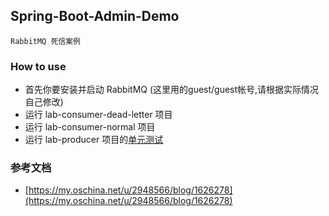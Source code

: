 ## Spring-Boot-Admin-Demo

    RabbitMQ 死信案例
    
### How to use
* 首先你要安装并启动 RabbitMQ (这里用的guest/guest帐号,请根据实际情况自己修改)
* 运行 lab-consumer-dead-letter 项目
* 运行 lab-consumer-normal 项目
* 运行 lab-producer 项目的[单元测试](./lab-producer/src/test/kotlin/esen/producer/ProducerApplicationTests.kt)

### 参考文档

* [https://my.oschina.net/u/2948566/blog/1626278](https://my.oschina.net/u/2948566/blog/1626278)